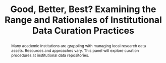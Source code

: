 ---
abstract: Many academic institutions are grappling with managing local research data
  assets. Resources and approaches vary. This panel will explore curation procedures
  at institutional data repositories.
creators:
- Rice, Robin
- White, Wendy
- Peer, Limor
- Arguillas, Florio
date: null
document_url: https://services.phaidra.univie.ac.at/api/object/o:429530/download
grand_parent: iPRES
institutions: []
keywords:
- data curation
- data management
- institutional repositories
landing_page_url: https://phaidra.univie.ac.at/o:429530
language: eng
layout: publication
license: CC BY 4.0 International
notes_url: null
parent: iPRES 2015
presentation_url: null
size: 320371
source_name: iPRES
title: Good, Better, Best? Examining the Range and Rationales of Institutional Data
  Curation Practices
type: paper
year: 2015
---